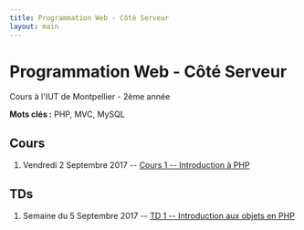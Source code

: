```yaml
---
title: Programmation Web - Côté Serveur
layout: main
---
```


# Programmation Web - Côté Serveur
Cours à l'IUT de Montpellier - 2ème année

**Mots clés :** PHP, MVC, MySQL

## Cours

1. Vendredi 2 Septembre 2017 -- [Cours 1 -- Introduction à PHP](classes/class1.html)

## TDs

1. Semaine du 5 Septembre 2017 -- [TD 1 -- Introduction aux objets en PHP](tutorials/tutorial1.html)
<!-- 1. Semaine du 12 Septembre 2017 -- [TD 2 -- La persistance des données en PHP](tutorials/tutorial2.html) -->
<!-- 1. Semaine du 19 Septembre 2017 -- [TD 3 -- Requêtes préparées et association de classes](tutorials/tutorial3.html) -->
<!-- 1. Semaine du 26 Septembre 2017 --  [TD 4 -- Architecture MVC simple](tutorials/tutorial4.html) -->
<!-- 1. Semaine du 03 Octobre 2017 --  [TD 5 -- Architecture MVC avancée 1/2](tutorials/tutorial5.html) -->
<!-- 1. Semaine du 10 Octobre 2017 --  [TD 6 -- Architecture MVC avancée 2/2](tutorials/tutorial6.html) -->
<!-- 1. Semaine du 17 Octobre 2017 -- [Début projet](projet.html) -->
<!-- 1. Semaines du 24 et 31 Octobre 2017 -- 3h projet -->
<!-- 1. Semaine du 7 Novembre 2017 -- -->
<!--    [TD 7 -- Cookies & Sessions](tutorials/tutorial7.html) puis projet -->
<!-- 1. Semaine du 14 Novembre 2017 -- -->
<!--    [TD 8 -- Authentification & Validation par email](tutorials/tutorial8.html) -->
<!--    puis projet -->
<!-- 1. Semaine du 21 Novembre 2017 --  3h projet -->
<!-- 1. Semaine du 28 Novembre 2017 -- 3h projet -->
<!-- 1. Semaine du 5 Décembre 2017 -- 3h projet -->
<!-- 1. Semaine du 12 Décembre 2017 -- soutenances du projet -->

<!-- ### Notes complémentaires -->

<!-- 1. [Encodage des caractères, serveur HTTP de l'IUT et note sur les URLs]({{site.baseurl}}/assets/tut1-complement.html) -->
<!-- 2. [NetBeans, attributs et méthodes statiques]({{site.baseurl}}/assets/tut2-complement.html) -->
<!-- 3. [Requête préparée]({{site.baseurl}}/assets/tut3-complement.html) -->
<!-- 4. [Upload de fichiers]({{site.baseurl}}/assets/tut4-complement.html) -->

<!-- ## Instructions du projet -->

<!-- [Instructions du projet](projet.html) -->

<!-- ## Chat -->

<!-- Le chat -->
<!-- [gitter.im/romainlebreton/ProgWeb-CoteServeur ![Join the chat at https://gitter.im/romainlebreton/ProgWeb-CoteServeur](https://badges.gitter.im/romainlebreton/ProgWeb-CoteServeur.svg)](https://gitter.im/romainlebreton/ProgWeb-CoteServeur) -->
<!-- vous permet de discuter au sujet de ce cours à tout moment (nécessite un compte GitHub ou Twitter). -->
